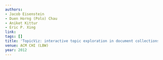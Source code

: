 ```yaml
---
authors:
- Jacob Eisenstein
- Duen Horng (Polo) Chau
- Aniket Kittur
- Eric P. Xing
link:
tags: []
title: 'TopicViz: interactive topic exploration in document collections.'
venue: ACM CHI (LBW)
year: 2012
---
```

